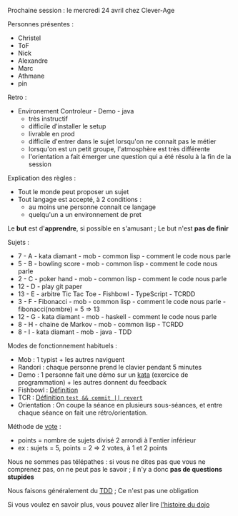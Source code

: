 Prochaine session : le mercredi 24 avril chez Clever-Age

Personnes présentes :
- Christel
- ToF
- Nick
- Alexandre
- Marc
- Athmane
- pin

Retro :
- Environement Controleur - Demo - java
  - très instructif
  - difficile d'installer le setup
  - livrable en prod
  - difficile d'entrer dans le sujet lorsqu'on ne connait pas le métier
  - lorsqu'on est un petit groupe, l'atmosphère est très différente
  - l'orientation a fait émerger une question qui a été résolu à la fin de la session

Explication des règles :
- Tout le monde peut proposer un sujet
- Tout langage est accepté, à 2 conditions :
  - au moins une personne connait ce langage
  - quelqu'un a un environnement de pret

Le **but** est d'**apprendre**, si possible en s'amusant ;
Le but n'est **pas de finir**

Sujets :
- 7 - A - kata diamant - mob - common lisp - comment le code nous parle
- 5 - B - bowling score - mob - common lisp - comment le code nous parle
- 2 - C - poker hand - mob - common lisp - comment le code nous parle
- 12 - D - play git paper
- 13 - E - arbitre Tic Tac Toe - Fishbowl - TypeScript - TCRDD
- 3 - F - Fibonacci - mob - common lisp - comment le code nous parle - fibonacci(nombre) = 5 => 13
- 12 - G - kata diamant - mob - haskell - comment le code nous parle
- 8 - H - chaine de Markov - mob - common lisp - TCRDD
- 8 - I - kata diamant - mob - java - TDD

Modes de fonctionnement habituels :
- Mob : 1 typist + les autres naviguent
- Randori : chaque personne prend le clavier pendant 5 minutes
- Demo : 1 personne fait une démo sur un [kata] (exercice de programmation) + les autres donnent du feedback
- Fishbowl : [Définition][fishbowl]
- TCR : [Définition `test && commit || revert`][tcr]
- Orientation : On coupe la séance en plusieurs sous-séances,
  et entre chaque séance on fait une rétro/orientation.

Méthode de [vote] :
- points = nombre de sujets divisé 2 arrondi à l'entier inférieur
- ex : sujets = 5, points = 2 => 2 votes, à 1 et 2 points

Nous ne sommes pas télépathes :
si vous ne dites pas que vous ne comprenez pas, on ne peut pas le savoir ;
il n'y a donc **pas de questions stupides**

Nous faisons généralement du [TDD][test_driven_development] ;
Ce n'est pas une obligation

Si vous voulez en savoir plus, vous pouvez aller lire [l'histoire du dojo]

[kata]: https://web.archive.org/web/20040423023001/http://www.pragprog.com/pragdave/Practices/CodeKata.rdoc
[fishbowl]: https://en.wikipedia.org/wiki/Fishbowl_%28conversation%29
[tcr]: https://medium.com/@kentbeck_7670/test-commit-revert-870bbd756864
[vote]: https://emmanuelpaatz.com/dojosurvey
[test_driven_development]: https://fr.wikipedia.org/wiki/Test_driven_development
[l'histoire du dojo]: https://github.com/dojo-developpement-paris/dojo-developpement-paris.github.io/blob/main/history.md
